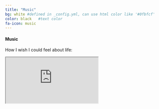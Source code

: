 ```yaml
---
title: "Music"
bg: white #defined in _config.yml, can use html color like '#0fbfcf'
color: black   #text color
fa-icon: music
---
```


#### Music
How I wish I could feel about life:

<div class="icontain">
  <iframe src="https://www.youtube.com/watch?v=ERbvKrH-GC4" allowfullscreen></iframe>
</div>
